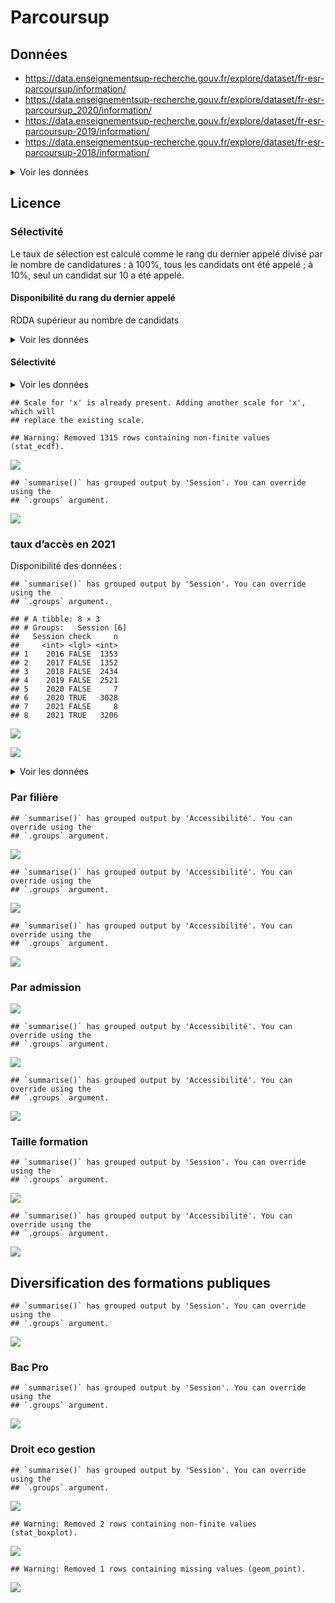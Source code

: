 Parcoursup
================

## Données

-   <https://data.enseignementsup-recherche.gouv.fr/explore/dataset/fr-esr-parcoursup/information/>
-   <https://data.enseignementsup-recherche.gouv.fr/explore/dataset/fr-esr-parcoursup_2020/information/>
-   <https://data.enseignementsup-recherche.gouv.fr/explore/dataset/fr-esr-parcoursup-2019/information/>
-   <https://data.enseignementsup-recherche.gouv.fr/explore/dataset/fr-esr-parcoursup-2018/information/>

<details>
<summary>
Voir les données
</summary>

| x                                                                                                                                                |
|:-------------------------------------------------------------------------------------------------------------------------------------------------|
| Session                                                                                                                                          |
| Code.UAI.de.l.établissement                                                                                                                      |
| Établissement                                                                                                                                    |
| Code.départemental.de.l.établissement                                                                                                            |
| Département.de.l.établissement                                                                                                                   |
| Région.de.l.établissement                                                                                                                        |
| Académie.de.l.établissement                                                                                                                      |
| Filière.de.formation.très.agrégée                                                                                                                |
| Filière.de.formation                                                                                                                             |
| Filière.de.formation.détaillée                                                                                                                   |
| places                                                                                                                                           |
| candidats                                                                                                                                        |
| Rang.du.dernier.appelé                                                                                                                           |
| propositions                                                                                                                                     |
| admis                                                                                                                                            |
| Concours.communs.et.banques.d.épreuves                                                                                                           |
| Filière.de.formation.très.détaillée                                                                                                              |
| Lien.de.la.formation.sur.la.plateforme.Parcoursup                                                                                                |
| Coordonnées.GPS.de.la.formation                                                                                                                  |
| Dont.effectif.des.candidates.pour.une.formation                                                                                                  |
| Effectif.total.des.candidats.en.phase.principale                                                                                                 |
| Dont.effectif.des.candidats.ayant.postulé.en.internat                                                                                            |
| Effectif.des.candidats.néo.bacheliers.généraux.en.phase.principale                                                                               |
| Dont.effectif.des.candidats.boursiers.néo.bacheliers.généraux.en.phase.principale                                                                |
| Effectif.des.candidats.néo.bacheliers.technologiques.en.phase.principale                                                                         |
| Dont.effectif.des.candidats.boursiers.néo.bacheliers.technologiques.en.phase.principale                                                          |
| Effectif.des.candidats.néo.bacheliers.professionnels.en.phase.principale                                                                         |
| Dont.effectif.des.candidats.boursiers.néo.bacheliers.professionnels.en.phase.principale                                                          |
| Effectif.des.autres.candidats.en.phase.principale                                                                                                |
| Effectif.total.des.candidats.en.phase.complémentaire                                                                                             |
| Effectif.des.candidats.néo.bacheliers.généraux.en.phase.complémentaire                                                                           |
| Effectif.des.candidats.néo.bacheliers.technologique.en.phase.complémentaire                                                                      |
| Effectif.des.candidats.néo.bacheliers.professionnels.en.phase.complémentaire                                                                     |
| Effectifs.des.autres.candidats.en.phase.complémentaire                                                                                           |
| Effectif.total.des.candidats.classés.par.l.établissement.en.phase.principale                                                                     |
| Effectif.des.candidats.classés.par.l.établissement.en.phase.complémentaire                                                                       |
| Effectif.des.candidats.classés.par.l.établissement.en.internat..CPGE.                                                                            |
| Effectif.des.candidats.classés.par.l.établissement.hors.internat..CPGE.                                                                          |
| Effectif.des.candidats.néo.bacheliers.généraux.classés.par.l.établissement                                                                       |
| Dont.effectif.des.candidats.boursiers.néo.bacheliers.généraux.classés.par.l.établissement                                                        |
| Effectif.des.candidats.néo.bacheliers.technologiques.classés.par.l.établissement                                                                 |
| Dont.effectif.des.candidats.boursiers.néo.bacheliers.technologiques.classés.par.l.établissement                                                  |
| Effectif.des.candidats.néo.bacheliers.professionnels.classés.par.l.établissement                                                                 |
| Dont.effectif.des.candidats.boursiers.néo.bacheliers.professionnels.classés.par.l.établissement                                                  |
| Effectif.des.autres.candidats.classés.par.l.établissement                                                                                        |
| Dont.effectif.des.candidates.admises                                                                                                             |
| Effectif.des.admis.en.phase.principale                                                                                                           |
| Effectif.des.admis.en.phase.complémentaire                                                                                                       |
| Dont.effectif.des.admis.en.internat                                                                                                              |
| Dont.effectif.des.admis.boursiers.néo.bacheliers                                                                                                 |
| Effectif.des.admis.néo.bacheliers                                                                                                                |
| Effectif.des.admis.néo.bacheliers.généraux                                                                                                       |
| Effectif.des.admis.néo.bacheliers.technologiques                                                                                                 |
| Effectif.des.admis.néo.bacheliers.professionnels                                                                                                 |
| Effectif.des.autres.candidats.admis                                                                                                              |
| Dont.effectif.des.admis.néo.bacheliers.sans.information.sur.la.mention.au.bac                                                                    |
| Dont.effectif.des.admis.néo.bacheliers.sans.mention.au.bac                                                                                       |
| Dont.effectif.des.admis.néo.bacheliers.avec.mention.Assez.Bien.au.bac                                                                            |
| Dont.effectif.des.admis.néo.bacheliers.avec.mention.Bien.au.bac                                                                                  |
| Dont.effectif.des.admis.néo.bacheliers.avec.mention.Très.Bien.au.bac                                                                             |
| Effectif.des.admis.néo.bacheliers.généraux.ayant.eu.une.mention.au.bac                                                                           |
| Effectif.des.admis.néo.bacheliers.technologiques.ayant.eu.une.mention.au.bac                                                                     |
| Effectif.des.admis.néo.bacheliers.professionnels.ayant.eu.une.mention.au.bac                                                                     |
| Dont.effectif.des.admis.issus.du.même.établissement..BTS.CPGE.                                                                                   |
| Dont.effectif.des.admises.issues.du.même.établissement..BTS.CPGE.                                                                                |
| Dont.effectif.des.admis.issus.de.la.même.académie                                                                                                |
| Dont.effectif.des.admis.issus.de.la.même.académie..Paris.Créteil.Versailles.réunies.                                                             |
| X..d.admis.dont.filles                                                                                                                           |
| X..d.admis.néo.bacheliers.issus.de.la.même.académie                                                                                              |
| X..d.admis.néo.bacheliers.issus.de.la.même.académie..Paris.Créteil.Versailles.réunies.                                                           |
| X..d.admis.néo.bacheliers.issus.du.même.établissement..BTS.CPGE.                                                                                 |
| X..d.admis.néo.bacheliers.boursiers                                                                                                              |
| X..d.admis.néo.bacheliers                                                                                                                        |
| X..d.admis.néo.bacheliers.sans.information.sur.la.mention.au.bac                                                                                 |
| X..d.admis.néo.bacheliers.sans.mention.au.bac                                                                                                    |
| X..d.admis.néo.bacheliers.avec.mention.Assez.Bien.au.bac                                                                                         |
| X..d.admis.néo.bacheliers.avec.mention.Bien.au.bac                                                                                               |
| X..d.admis.néo.bacheliers.avec.mention.Très.Bien.au.bac                                                                                          |
| X..d.admis.néo.bacheliers.généraux                                                                                                               |
| Dont…d.admis.avec.mention                                                                                                                        |
| X..d.admis.néo.bacheliers.technologiques                                                                                                         |
| Dont…d.admis.avec.mention.1                                                                                                                      |
| X..d.admis.néo.bacheliers.professionnels                                                                                                         |
| Dont…d.admis.avec.mention.2                                                                                                                      |
| tri                                                                                                                                              |
| Statut.de.l.établissement.de.la.filière.de.formation..public..privé..                                                                            |
| Dont.effectif.des.admis.ayant.reçu.leur.proposition.d.admission.à.l.ouverture.de.la.procédure.principale                                         |
| Dont.effectif.des.admis.ayant.reçu.leur.proposition.d.admission.avant.le.baccalauréat                                                            |
| Dont.effectif.des.admis.ayant.reçu.leur.proposition.d.admission.avant.la.fin.de.la.procédure.principale                                          |
| X..d.admis.ayant.reçu.leur.proposition.d.admission.à.l.ouverture.de.la.procédure.principale                                                      |
| X..d.admis.ayant.reçu.leur.proposition.d.admission.avant.le.baccalauréat                                                                         |
| X..d.admis.ayant.reçu.leur.proposition.d.admission.avant.la.fin.de.la.procédure.principale                                                       |
| Sélectivité                                                                                                                                      |
| Libellé.formation                                                                                                                                |
| Effectif.des.candidats.en.terminale.générale.ayant.reçu.une.proposition.d.admission.de.la.part.de.l.établissement                                |
| Dont.effectif.des.candidats.boursiers.en.terminale.générale.ayant.reçu.une.proposition.d.admission.de.la.part.de.l.établissement                 |
| Effectif.des.candidats.en.terminale.technologique.ayant.reçu.une.proposition.d.admission.de.la.part.de.l.établissement                           |
| Dont.effectif.des.candidats.boursiers.en.terminale.technologique.ayant.reçu.une.proposition.d.admission.de.la.part.de.l.établissement            |
| Effectif.des.candidats.en.terminale.professionnelle.ayant.reçu.une.proposition.d.admission.de.la.part.de.l.établissement                         |
| Dont.effectif.des.candidats.boursiers.en.terminale.générale.professionnelle.ayant.reçu.une.proposition.d.admission.de.la.part.de.l.établissement |
| Effectif.des.autres.candidats.ayant.reçu.une.proposition.d.admission.de.la.part.de.l.établissement                                               |
| Regroupement.1.effectué.par.les.formations.pour.les.classements                                                                                  |
| Rang.du.dernier.appelé.du.groupe.1                                                                                                               |
| Regroupement.2.effectué.par.les.formations.pour.les.classements                                                                                  |
| Rang.du.dernier.appelé.du.groupe.2                                                                                                               |
| Regroupement.3.effectué.par.les.formations.pour.les.classements                                                                                  |
| Rang.du.dernier.appelé.du.groupe.3                                                                                                               |
| Regroupement.4.effectué.par.les.formations.pour.les.classements                                                                                  |
| Rang.du.dernier.appelé.du.groupe.4                                                                                                               |
| Regroupement.5.effectué.par.les.formations.pour.les.classements                                                                                  |
| Rang.du.dernier.appelé.du.groupe.5                                                                                                               |
| Taux.d.accès.des.candidats.ayant.postulé.à.la.formation..ratio.entre.le.dernier.appelé.et.le.nombre.vœux.PP.                                     |
| Dont.taux.d.accès.des.candidats.ayant.un.bac.professionnel.ayant.postulé.à.la.formation                                                          |
| Dont.taux.d.accès.des.candidats.ayant.un.bac.général.ayant.postulé.à.la.formation                                                                |
| Dont.taux.d.accès.des.candidats.ayant.un.bac.technologique.ayant.postulé.à.la.formation                                                          |
| COD_AFF_FORM                                                                                                                                     |
| Commune.de.l.établissement                                                                                                                       |
| Dont.effectif.des.admis.néo.bacheliers.avec.mention.Très.Bien.avec.félicitations.au.bac                                                          |
| X..d.admis.néo.bacheliers.avec.mention.Très.Bien.avec.félicitations.au.bac                                                                       |
| Dont…d.admis.avec.mention..BG.                                                                                                                   |
| Dont…d.admis.avec.mention..BT.                                                                                                                   |
| Dont…d.admis.avec.mention..BP.                                                                                                                   |
| list_com                                                                                                                                         |
| LIB_FOR_VOE_INS                                                                                                                                  |
| detail_forma2                                                                                                                                    |
| etablissement_id_paysage                                                                                                                         |
| composante_id_paysage                                                                                                                            |
| rdda                                                                                                                                             |
| Taux.sélection                                                                                                                                   |
| taux.accès                                                                                                                                       |
| Accessibilité                                                                                                                                    |
| taille                                                                                                                                           |

</details>

## Licence

### Sélectivité

Le taux de sélection est calculé comme le rang du dernier appelé divisé
par le nombre de candidatures : à 100%, tous les candidats ont été
appelé ; à 10%, seul un candidat sur 10 a été appelé.

#### Disponibilité du rang du dernier appelé

RDDA supérieur au nombre de candidats

<details>
<summary>
Voir les données
</summary>

| Session |   n |
|--------:|----:|
|    2016 | 114 |
|    2017 | 122 |
|    2019 |   2 |
|    2020 | 420 |
|    2021 | 470 |

</details>

#### Sélectivité

<details>
<summary>
Voir les données
</summary>

|       | Session | Établissement                                 | Filière.de.formation                      | Filière.de.formation.détaillée | places | candidats | rdda | ratio |
|:------|:--------|:----------------------------------------------|:------------------------------------------|:-------------------------------|:-------|:----------|:-----|:------|
| 1     | 2016    | Université Paris 2 Panthéon - Assas           | Arts, Lettres, Langues, SHS               | Information et communication   | 30     | 5001      | 31   | 0.01  |
| 2     | 2016    | Université Paris 1 Panthéon Sorbonne          | Droit - Sciences Politiques               | Science politique              | 53     | 4868      | 40   | 0.01  |
| 3     | 2016    | Université Sorbonne Nouvelle Paris 3          | Arts, Lettres, Langues, SHS               | Information et communication   | 112    | 8387      | 73   | 0.01  |
| 4     | 2017    | Université Sorbonne Nouvelle Paris 3          | Arts, Lettres, Langues, SHS               | Information et communication   | 112    | 9252      | 83   | 0.01  |
| …     | …       | NA                                            | NA                                        | NA                             | …      | …         | …    | …     |
| 13719 | 2020    | Université de Bordeaux - Antenne de Périgueux | Licence - Droit-économie-gestion          | Droit                          | 30     | 557       | 4764 | 8.55  |
| 13720 | 2021    | Université Savoie Mont Blanc - Bourget-du-Lac | Licence - Sciences - technologies - santé | Informatique                   | 5      | 47        | 436  | 9.28  |
| 13721 | 2021    | Université de Bordeaux - Antenne d’Agen       | Licence - Droit-économie-gestion          | Droit                          | 30     | 864       | 8113 | 9.39  |
| 13722 | 2020    | Université de Bordeaux - Antenne d’Agen       | Licence - Droit-économie-gestion          | Droit                          | 30     | 537       | 7294 | 13.58 |

</details>

    ## Scale for 'x' is already present. Adding another scale for 'x', which will
    ## replace the existing scale.

    ## Warning: Removed 1315 rows containing non-finite values (stat_ecdf).

![](parcoursup_files/figure-gfm/licsec.ts-1.png)<!-- -->

    ## `summarise()` has grouped output by 'Session'. You can override using the
    ## `.groups` argument.

![](parcoursup_files/figure-gfm/licsec.ts2-1.png)<!-- -->

### taux d’accès en 2021

Disponibilité des données :

    ## `summarise()` has grouped output by 'Session'. You can override using the
    ## `.groups` argument.

    ## # A tibble: 8 × 3
    ## # Groups:   Session [6]
    ##   Session check     n
    ##     <int> <lgl> <int>
    ## 1    2016 FALSE  1353
    ## 2    2017 FALSE  1352
    ## 3    2018 FALSE  2434
    ## 4    2019 FALSE  2521
    ## 5    2020 FALSE     7
    ## 6    2020 TRUE   3028
    ## 7    2021 FALSE     8
    ## 8    2021 TRUE   3206

![](parcoursup_files/figure-gfm/tda.ecdf-1.png)<!-- -->

![](parcoursup_files/figure-gfm/tda.col-1.png)<!-- -->

<details>
<summary>
Voir les données
</summary>

| Accessibilité | nb.Licences | nb.admis | part.licences | part.admis |
|:--------------|------------:|---------:|:--------------|:-----------|
| \[0,0.2)      |         314 |    12838 | 5.0%          | 2.12%      |
| \[0.2,0.5)    |        1090 |   122179 | 17.5%         | 20.18%     |
| \[0.5,0.8)    |        1269 |   150370 | 20.4%         | 24.83%     |
| \[0.8,1)      |        1832 |   167800 | 29.4%         | 27.71%     |
| \[1,1.01\]    |        1729 |   152342 | 27.7%         | 25.16%     |

</details>

### Par filière

    ## `summarise()` has grouped output by 'Accessibilité'. You can override using the
    ## `.groups` argument.

![](parcoursup_files/figure-gfm/tda.fil-1.png)<!-- -->

    ## `summarise()` has grouped output by 'Accessibilité'. You can override using the
    ## `.groups` argument.

![](parcoursup_files/figure-gfm/tda.fil.prop-1.png)<!-- -->

    ## `summarise()` has grouped output by 'Accessibilité'. You can override using the
    ## `.groups` argument.

![](parcoursup_files/figure-gfm/tda.fildet.prop-1.png)<!-- -->

### Par admission

![](parcoursup_files/figure-gfm/tda.adm-1.png)<!-- -->

    ## `summarise()` has grouped output by 'Accessibilité'. You can override using the
    ## `.groups` argument.

![](parcoursup_files/figure-gfm/tda.adm.fil-1.png)<!-- -->

    ## `summarise()` has grouped output by 'Accessibilité'. You can override using the
    ## `.groups` argument.

![](parcoursup_files/figure-gfm/tda.adm.fil.per-1.png)<!-- -->

### Taille formation

    ## `summarise()` has grouped output by 'Session'. You can override using the
    ## `.groups` argument.

![](parcoursup_files/figure-gfm/taille-1.png)<!-- -->

    ## `summarise()` has grouped output by 'Accessibilité'. You can override using the
    ## `.groups` argument.

![](parcoursup_files/figure-gfm/taille.tda-1.png)<!-- -->

## Diversification des formations publiques

    ## `summarise()` has grouped output by 'Session'. You can override using the
    ## `.groups` argument.

![](parcoursup_files/figure-gfm/public-1.png)<!-- -->

### Bac Pro

    ## `summarise()` has grouped output by 'Session'. You can override using the
    ## `.groups` argument.

![](parcoursup_files/figure-gfm/bacpro-1.png)<!-- -->

### Droit eco gestion

    ## `summarise()` has grouped output by 'Session'. You can override using the
    ## `.groups` argument.

![](parcoursup_files/figure-gfm/deg.admis-1.png)<!-- -->

    ## Warning: Removed 2 rows containing non-finite values (stat_boxplot).

![](parcoursup_files/figure-gfm/deg.tda-1.png)<!-- -->

    ## Warning: Removed 1 rows containing missing values (geom_point).

![](parcoursup_files/figure-gfm/deg.tda.taille-1.png)<!-- -->

